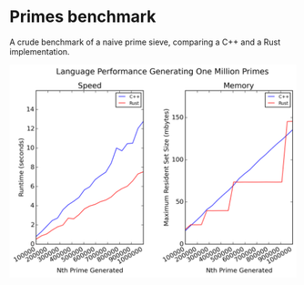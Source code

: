 
Primes benchmark
================

A crude benchmark of a naive prime sieve, comparing a C++ and a Rust implementation.

![The output results](./example.png)


